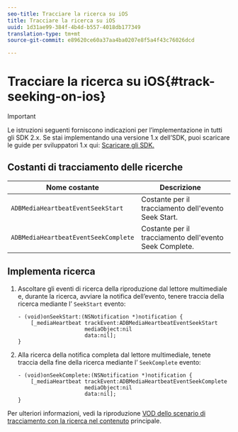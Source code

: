 ```yaml
---
seo-title: Tracciare la ricerca su iOS
title: Tracciare la ricerca su iOS
uuid: 1d31ae99-384f-4b4d-b557-4018db177349
translation-type: tm+mt
source-git-commit: e89620ce60a37aa4ba0207e8f5a4f43c76026dcd

---
```



# Tracciare la ricerca su iOS{#track-seeking-on-ios}

>[!IMPORTANT]
>
>Le istruzioni seguenti forniscono indicazioni per l’implementazione in tutti gli SDK 2.x. Se stai implementando una versione 1.x dell’SDK, puoi scaricare le guide per sviluppatori 1.x qui: [Scaricare gli SDK.](/help/sdk-implement/download-sdks.md)

## Costanti di tracciamento delle ricerche

| Nome costante | Descrizione     |
|---|---|
| `ADBMediaHeartbeatEventSeekStart` | Costante per il tracciamento dell'evento Seek Start. |
| `ADBMediaHeartbeatEventSeekComplete` | Costante per il tracciamento dell'evento Seek Complete. |

## Implementa ricerca

1. Ascoltare gli eventi di ricerca della riproduzione dal lettore multimediale e, durante la ricerca, avviare la notifica dell’evento, tenere traccia della ricerca mediante l’ `SeekStart` evento:

   ```
   - (void)onSeekStart:(NSNotification *)notification { 
       [_mediaHeartbeat trackEvent:ADBMediaHeartbeatEventSeekStart  
                        mediaObject:nil  
                        data:nil]; 
   }
   ```

1. Alla ricerca della notifica completa dal lettore multimediale, tenete traccia della fine della ricerca mediante l’ `SeekComplete` evento:

   ```
   - (void)onSeekComplete:(NSNotification *)notification { 
       [_mediaHeartbeat trackEvent:ADBMediaHeartbeatEventSeekComplete  
                        mediaObject:nil  
                        data:nil]; 
   }
   ```

Per ulteriori informazioni, vedi la riproduzione [VOD dello scenario di tracciamento con la ricerca nel contenuto](/help/sdk-implement/tracking-scenarios/vod-seeking.md) principale.
